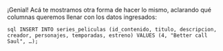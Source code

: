 ¡Genial! Acá te mostramos otra forma de hacer lo mismo, aclarando qué columnas queremos llenar con los datos ingresados:

```sql INSERT INTO series_peliculas (id_contenido, titulo, descripcion, creador, personajes, temporadas, estreno) VALUES (4, "Better call Saul", …); ```
